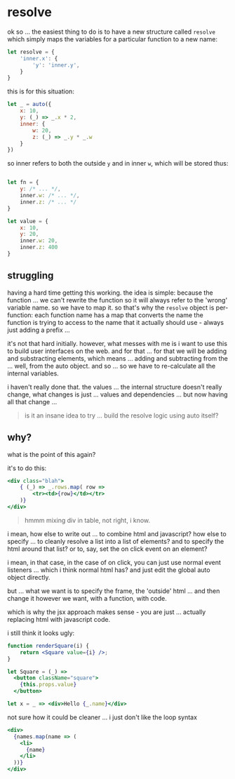 
# resolve

ok so ... the easiest thing to do
is to have a new structure called
`resolve` which simply maps the
variables for a particular function
to a new name:

```js
let resolve = {
	'inner.x': {
		'y': 'inner.y',
	}
}
```

this is for this situation:

```js
let _ = auto({
	x: 10,
	y: (_) => _.x * 2,
	inner: {
		w: 20,
		z: (_) => _.y * _.w
	}
})
```

so inner refers to both the outside `y`
and in inner `w`, which will be stored
thus:

```js

let fn = {
	y: /* ... */,
	inner.w: /* ... */,
	inner.z: /* ... */
}

let value = {
	x: 10,
	y: 20,
	inner.w: 20,
	inner.z: 400
}

```

## struggling

having a hard time getting this working.
the idea is simple: because the function ...
we can't rewrite the function so it will
always refer to the 'wrong' variable name.
so we have to map it. so that's why the
`resolve` object is per-function: each
function name has a map that converts
the name the function is trying to access
to the name that it actually should use - 
always just adding a prefix ...

it's not that hard initially. however,
what messes with me is i want to use
this to build user interfaces on the
web. and for that ... for that we will
be adding and substracting elements,
which means ... adding and subtracting
from the ... well, from the auto object.
and so ... so we have to re-calculate
all the internal variables.

i haven't really done that. the values ...
the internal structure doesn't really 
change, what changes is just ... values
and dependencies ... but now having
all that change ...

> is it an insane idea to try ...
> build the resolve logic using auto
> itself?

## why?

what is the point of this again?

it's to do this:

```jsx
<div class="blah">
	{ (_) => _.rows.map( row => 
		<tr><td>{row}</td></tr>
	)}
</div>
```

> hmmm mixing div in table, not right,
> i know.

i mean, how else to write out ...
to combine html and javascript?
how else to specify ... to cleanly
resolve a list into a list of elements?
and to specify the html around that
list? or to, say, set the on click
event on an element?

i mean, in that case, in the case of
on click, you can just use normal
event listeners ... which i think
normal html has? and just edit
the global auto object directly.

but ... what we want is to specify
the frame, the 'outside' html ...
and then change it however we
want, with a function, with code.

which is why the jsx approach makes
sense - you are just ... actually
replacing html with javascript code.

i still think it looks ugly:

```jsx
function renderSquare(i) {
    return <Square value={i} />;
}
```

```jsx
let Square = (_) =>
  <button className="square">
    {this.props.value}
  </button>
```

```jsx
let x = _ => <div>Hello {_.name}</div>
```

not sure how it could be cleaner ...
i just don't like the loop
syntax

```jsx
<div>
  {names.map(name => (
    <li>
      {name}
    </li>
  ))}
</div>
```

